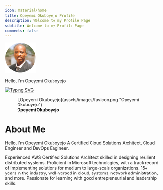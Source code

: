 ```yaml
---
icon: material/home
title: Opeyemi Okuboyejo Profile
description: Welcome to my Profile Page
subtitle: Welcome to my Profile Page
comments: false
---
```


![Opeyemi Okuboyejo Pix](assets/images/favicon.png "Opeyemi Okuboyejo")

Hello, I'm Opeyemi Okuboyejo 
 
[![Typing SVG](https://readme-typing-svg.demolab.com?font=roboto&size=30&duration=2000&pause=500&width=435&lines=A+DevOps+Engineer;A+Cloud+Engineer;A+Certified+Solutions+Architect;A+Systems+Administrator)](https://opeyemitech.pro)

<figure markdown="1">
![Opeyemi Okuboyejo](assets/images/favicon.png "Opeyemi Okuboyejo")
<figcaption><strong>Opeyemi Okuboyejo</strong></figcaption>
</figure>

# About Me

Hello, I'm Opeyemi Okuboyejo
A Certified Cloud Solutions Architect, Cloud Engineer and DevOps Engineer.

Experienced AWS Certified Solutions Architect skilled in designing resilient distributed systems. Proficient in Microsoft technologies, with a track record of implementing solutions for medium to large-scale organizations. 15+ years in the industry, well-versed in cloud, systems, network administration, and more. Passionate for learning with good entrepreneurial and leadership skills.

